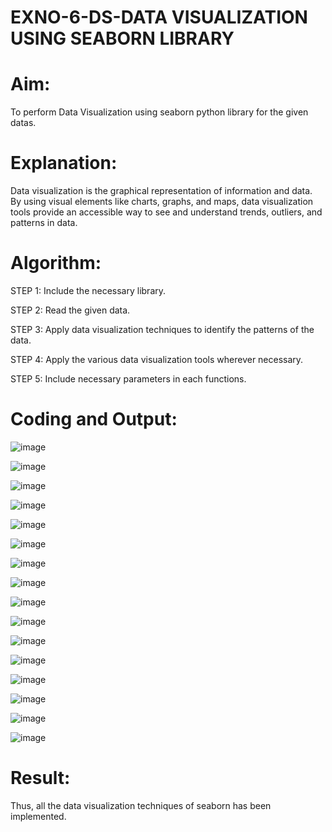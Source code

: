 # EXNO-6-DS-DATA VISUALIZATION USING SEABORN LIBRARY

# Aim:
To perform Data Visualization using seaborn python library for the given datas.

# Explanation:
Data visualization is the graphical representation of information and data. By using visual elements like charts, graphs, and maps, data visualization tools provide an accessible way to see and understand trends, outliers, and patterns in data.

# Algorithm:
STEP 1: Include the necessary library.

STEP 2: Read the given data.

STEP 3: Apply data visualization techniques to identify the patterns of the data.

STEP 4: Apply the various data visualization tools wherever necessary.

STEP 5: Include necessary parameters in each functions.

# Coding and Output:
![image](https://github.com/K-Dharshini/EXNO-6-DS/assets/139334830/5914210a-8615-46c8-8f5f-5e9bd5c071ef)

![image](https://github.com/K-Dharshini/EXNO-6-DS/assets/139334830/4782f091-6d40-4da1-b4e0-e6da509e0405)

![image](https://github.com/K-Dharshini/EXNO-6-DS/assets/139334830/bb8efacb-2f3a-4177-959d-c13177664176)

![image](https://github.com/K-Dharshini/EXNO-6-DS/assets/139334830/f34bf0a9-c98a-450c-b805-c9d045f7d0b5)

![image](https://github.com/K-Dharshini/EXNO-6-DS/assets/139334830/b7a42ff8-7fdd-4d82-8f80-2519c996a8ee)

![image](https://github.com/K-Dharshini/EXNO-6-DS/assets/139334830/d503659f-fbf9-4560-ae82-d5df51c6241a)

![image](https://github.com/K-Dharshini/EXNO-6-DS/assets/139334830/582145c5-21b5-4830-a588-ffcda23c4af2)

![image](https://github.com/K-Dharshini/EXNO-6-DS/assets/139334830/4e977326-aa66-4d85-a3f8-e1ed9332fbfe)

![image](https://github.com/K-Dharshini/EXNO-6-DS/assets/139334830/a743847a-7c23-44d9-8041-699747abe5e7)

![image](https://github.com/K-Dharshini/EXNO-6-DS/assets/139334830/deab3fcc-7e44-402d-b32a-1acd64586f55)

![image](https://github.com/K-Dharshini/EXNO-6-DS/assets/139334830/009f3a65-63de-4ba5-a5c3-6278f22010ad)

![image](https://github.com/K-Dharshini/EXNO-6-DS/assets/139334830/fa899f23-10dd-4616-8f74-1418d02ad314)

![image](https://github.com/K-Dharshini/EXNO-6-DS/assets/139334830/5a58997a-1b07-476c-bdfb-5a316a0e1cf3)

![image](https://github.com/K-Dharshini/EXNO-6-DS/assets/139334830/b3a64077-55b9-440c-acd0-372fb71cb908)

![image](https://github.com/K-Dharshini/EXNO-6-DS/assets/139334830/1c2e4bab-903b-4181-858d-c1cccc2da10b)

![image](https://github.com/K-Dharshini/EXNO-6-DS/assets/139334830/1f625808-b1e8-487b-a790-61e66b6587fa)

# Result:
Thus, all the data visualization techniques of seaborn has been implemented.
